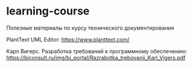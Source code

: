 # learning-course

Полезные материалы по курсу технического документирования

PlantText UML Editor: https://www.planttext.com/ 

Карл Вигерс. Разработка требований к программному обеспечению: https://biconsult.ru/img/bi_portal/Razrabotka_trebovanii_Karl_Vigers.pdf 
